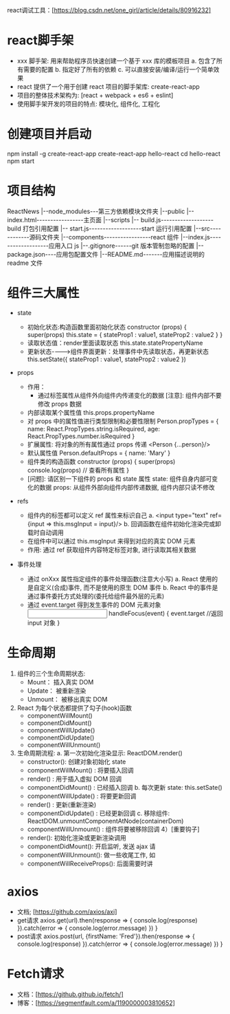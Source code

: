 react调试工具：[https://blog.csdn.net/one_girl/article/details/80916232]

# react脚手架
  - xxx 脚手架: 用来帮助程序员快速创建一个基于 xxx 库的模板项目
     a. 包含了所有需要的配置
     b. 指定好了所有的依赖
     c. 可以直接安装/编译/运行一个简单效果
  - react 提供了一个用于创建 react 项目的脚手架库: create-react-app
  - 项目的整体技术架构为: [react + webpack + es6 + eslint]
  - 使用脚手架开发的项目的特点: 模块化, 组件化, 工程化

# 创建项目并启动
   npm install -g create-react-app
   create-react-app hello-react
   cd hello-react
   npm start

# 项目结构
  ReactNews
    |--node_modules---第三方依赖模块文件夹
    |--public
    |-- index.html-----------------主页面
    |--scripts
    |-- build.js-------------------build 打包引用配置
    |-- start.js-------------------start 运行引用配置
    |--src------------源码文件夹
    |--components-----------------react 组件
    |--index.js-------------------应用入口 js
    |--.gitignore------git 版本管制忽略的配置
    |--package.json----应用包配置文件
    |--README.md-------应用描述说明的 readme 文件

# 组件三大属性
  - state
    - 初始化状态:构造函数里面初始化状态
       constructor (props) {
          super(props)
          this.state = {
              stateProp1 : value1,
              stateProp2 : value2
          }
       }
    - 读取状态值：render里面读取状态
        this.state.statePropertyName
    - 更新状态---->组件界面更新：处理事件中先读取状态，再更新状态
      this.setState({
        stateProp1 : value1,
        stateProp2 : value2
      })
      
  - props
    - 作用：
      - 通过标签属性从组件外向组件内传递变化的数据
        [注意]: 组件内部不要修改 props 数据   
    - 内部读取某个属性值
        this.props.propertyName
    - 对 props 中的属性值进行类型限制和必要性限制
        Person.propTypes = {
           name: React.PropTypes.string.isRequired,
           age: React.PropTypes.number.isRequired
        }
    - 扩展属性: 将对象的所有属性通过 props 传递
       <Person {...person}/>
    - 默认属性值
       Person.defaultProps = {
         name: 'Mary'
       }
    - 组件类的构造函数
        constructor (props) {
          super(props)
          console.log(props) // 查看所有属性
        }
    - [问题]: 请区别一下组件的 props 和 state 属性
               state: 组件自身内部可变化的数据
               props: 从组件外部向组件内部传递数据, 组件内部只读不修改
               
  - refs
    - 组件内的标签都可以定义 ref 属性来标识自己
      a. <input type="text" ref={input => this.msgInput = input}/>
      b. 回调函数在组件初始化渲染完或卸载时自动调用
    - 在组件中可以通过 this.msgInput 来得到对应的真实 DOM 元素
    - 作用: 通过 ref 获取组件内容特定标签对象, 进行读取其相关数据
    
  - 事件处理
    - 通过 onXxx 属性指定组件的事件处理函数(注意大小写)
      a. React 使用的是自定义(合成)事件, 而不是使用的原生 DOM 事件
      b. React 中的事件是通过事件委托方式处理的(委托给组件最外层的元素)
    - 通过 event.target 得到发生事件的 DOM 元素对象
      <input onFocus={this.handleClick}/>
      handleFocus(event) {
         event.target //返回 input 对象
      }

# 生命周期
  1) 组件的三个生命周期状态:
     * Mount： 插入真实 DOM
     * Update： 被重新渲染
     * Unmount： 被移出真实 DOM
  2) React 为每个状态都提供了勾子(hook)函数
     * componentWillMount()
     * componentDidMount()
     * componentWillUpdate()
     * componentDidUpdate()
     * componentWillUnmount()
  3) 生命周期流程:
     a. 第一次初始化渲染显示: ReactDOM.render()
        * constructor(): 创建对象初始化 state
        * componentWillMount() : 将要插入回调
        * render() : 用于插入虚拟 DOM 回调
        * componentDidMount() : 已经插入回调
     b. 每次更新 state: this.setSate()
        * componentWillUpdate() : 将要更新回调
        * render() : 更新(重新渲染)
        * componentDidUpdate() : 已经更新回调
     c. 移除组件: ReactDOM.unmountComponentAtNode(containerDom)
        * componentWillUnmount() : 组件将要被移除回调
  4）[重要钩子]
     * render(): 初始化渲染或更新渲染调用
     * componentDidMount(): 开启监听, 发送 ajax 请
     * componentWillUnmount(): 做一些收尾工作, 如
     * componentWillReceiveProps(): 后面需要时讲

# axios 
  - 文档; [https://github.com/axios/axi]
  - get请求
      axios.get(url).then(response => {
        console.log(response)
      }).catch(error => {
        console.log(error.message)
      })
    }
  - post请求
      axios.post(url, {firstName: 'Fred'}).then(response => {
        console.log(response)
      }).catch(error => {
        console.log(error.message)
      })
     }

# Fetch请求
  - 文档：[https://github.github.io/fetch/]
  - 博客：[https://segmentfault.com/a/1190000003810652]
